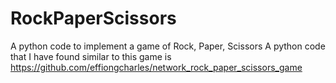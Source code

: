 # RockPaperScissors
A python code to implement a game of Rock, Paper, Scissors
A python code that I have found similar to this game is https://github.com/effiongcharles/network_rock_paper_scissors_game
